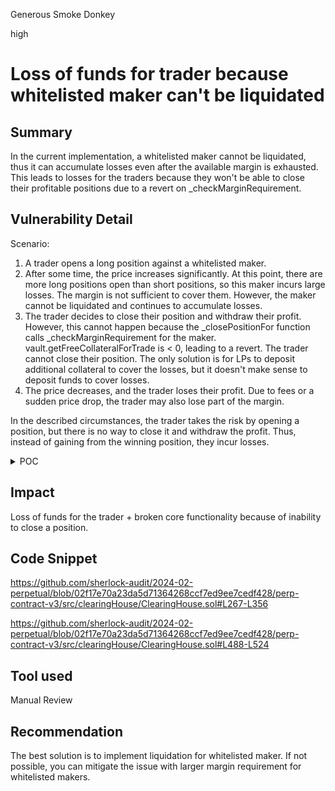 Generous Smoke Donkey

high

# Loss of funds for trader because whitelisted maker can't be liquidated

## Summary

In the current implementation, a whitelisted maker cannot be liquidated, thus it can accumulate losses even after the available margin is exhausted. This leads to losses for the traders because they won't be able to close their profitable positions due to a revert on _checkMarginRequirement.

## Vulnerability Detail

Scenario:

1) A trader opens a long position against a whitelisted maker.
2) After some time, the price increases significantly. At this point, there are more long positions open than short positions, so this maker incurs large losses. The margin is not sufficient to cover them. However, the maker cannot be liquidated and continues to accumulate losses.
3) The trader decides to close their position and withdraw their profit. However, this cannot happen because the _closePositionFor function calls _checkMarginRequirement for the maker. vault.getFreeCollateralForTrade is < 0, leading to a revert. The trader cannot close their position. The only solution is for LPs to deposit additional collateral to cover the losses, but it doesn't make sense to deposit funds to cover losses.
4) The price decreases, and the trader loses their profit. Due to fees or a sudden price drop, the trader may also lose part of the margin.

In the described circumstances, the trader takes the risk by opening a position, but there is no way to close it and withdraw the profit. Thus, instead of gaining from the winning position, they incur losses.

<details>
<summary>POC</summary>

```solidity

    function testNotEnoughBalancePnlPool() public 
    {
        _deposit(marketId, taker1, 10000e6);

        vm.prank(taker1);
        clearingHouse.openPosition(
            IClearingHouse.OpenPositionParams({
                marketId: marketId,
                maker: address(maker),
                isBaseToQuote: false,
                isExactInput: false,
                amount: 1000 ether,
                oppositeAmountBound: 100000 ether,
                deadline: block.timestamp,
                makerData: ""
            })
        );

        console.log("Pnl pool balance: %d", vault.getPnlPoolBalance(marketId));

        maker.setBaseToQuotePrice(111e18);
        maker2.setBaseToQuotePrice(111e18);
        _mockPythPrice(111, 0);

        console.log("getFreeCollateralForTrade:");
        console.logInt(vault.getFreeCollateralForTrade(marketId, address(maker), 111e18, MarginRequirementType.MAINTENANCE));

        vm.prank(taker1);
        //this will revert with NotEnoughFreeCollateral error
        clearingHouse.closePosition(
            IClearingHouse.ClosePositionParams({
                marketId: marketId,
                maker: address(maker),
                oppositeAmountBound: 1000 ether,
                deadline: block.timestamp,
                makerData: ""
            })
        );
    }
```

</details>

## Impact

Loss of funds for the trader + broken core functionality because of inability to close a position.

## Code Snippet

https://github.com/sherlock-audit/2024-02-perpetual/blob/02f17e70a23da5d71364268ccf7ed9ee7cedf428/perp-contract-v3/src/clearingHouse/ClearingHouse.sol#L267-L356

https://github.com/sherlock-audit/2024-02-perpetual/blob/02f17e70a23da5d71364268ccf7ed9ee7cedf428/perp-contract-v3/src/clearingHouse/ClearingHouse.sol#L488-L524

## Tool used

Manual Review

## Recommendation

The best solution is to implement liquidation for whitelisted maker. If not possible, you can mitigate the issue with larger margin requirement for whitelisted makers.
